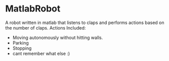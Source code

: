 # MatlabRobot
A robot written in matlab that listens to claps and performs actions based on the number of claps.
Actions Included:
 * Moving autonomously without hitting walls.
 * Parking
 * Stopping
 * cant remember what else :)
